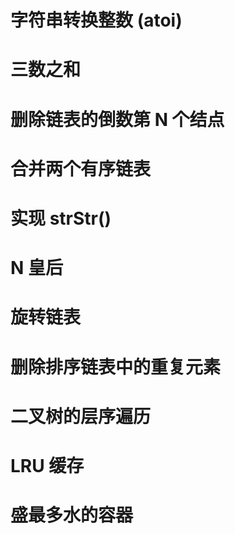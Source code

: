# 字符串转换整数 (atoi)
# 三数之和
# 删除链表的倒数第 N 个结点
# 合并两个有序链表
# 实现 strStr()
# N 皇后
# 旋转链表
# 删除排序链表中的重复元素
# 二叉树的层序遍历
# LRU 缓存
# 盛最多水的容器